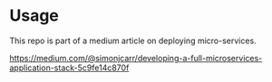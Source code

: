 # Usage
This repo is part of a medium article on deploying micro-services. 

https://medium.com/@simonjcarr/developing-a-full-microservices-application-stack-5c9fe14c870f
